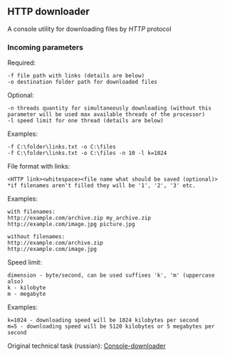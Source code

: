 ## HTTP downloader

A console utility for downloading files by *HTTP* protocol

### Incoming parameters

Required:
```
-f file path with links (details are below)
-o destination folder path for downloaded files
```

Optional:
```
-n threads quantity for simultaneously downloading (without this parameter will be used max available threads of the processor)
-l speed limit for one thread (details are below)
```

Examples:
```
-f C:\folder\links.txt -o C:\files
-f C:\folder\links.txt -o C:\files -n 10 -l k=1024
```

File format with links:
```
<HTTP link><whitespace><file name what should be saved (optional)>
*if filenames aren't filled they will be '1', '2', '3' etc.
```

Examples:
```
with filenames:
http://example.com/archive.zip my_archive.zip
http://example.com/image.jpg picture.jpg
 
without filenames:
http://example.com/archive.zip
http://example.com/image.jpg
```

Speed limit:
```
dimension - byte/second, can be used suffixes 'k', 'm' (uppercase also)
k - kilobyte
m - megabyte
```

Examples:
```
k=1024 - downloading speed will be 1024 kilobytes per second
m=5 - downloading speed will be 5120 kilobytes or 5 megabytes per second
```

Original technical task (russian): [Console-downloader](https://github.com/Ecwid/new-job/blob/master/Console-downloader.md)
